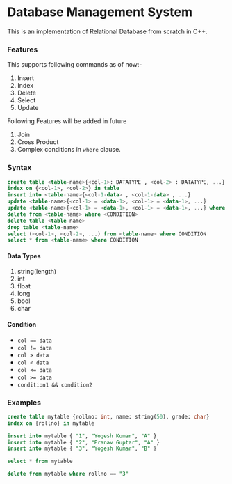# Database Management System

This is an implementation of Relational Database from scratch in C++.

### Features
This supports following commands as of now:-
1. Insert
2. Index
3. Delete
4. Select
5. Update

Following Features will be added in future
1. Join
2. Cross Product
3. Complex conditions in `where` clause.

### Syntax

~~~~sql
create table <table-name>{<col-1>: DATATYPE , <col-2> : DATATYPE, ...}
index on {<col-1>, <col-2>} in table
insert into <table-name>{<col-1-data> , <col-1-data> , ...}
update <table-name>{<col-1> = <data-1>, <col-1> = <data-1>, ...}
update <table-name>{<col-1> = <data-1>, <col-1> = <data-1>, ...} where CONDITION
delete from <table-name> where <CONDITION>
delete table <table-name>
drop table <table-name>
select (<col-1>, <col-2>, ...) from <table-name> where CONDITION
select * from <table-name> where CONDITION
~~~~
 
 
 #### Data Types
 1. string(length)
 2. int
 3. float
 4. long
 5. bool
 6. char
 
 #### Condition
 *  `col == data`
 *  `col != data`
 *  `col > data`
 *  `col < data`
 *  `col <= data`
 *  `col >= data`
 *  `condition1 && condition2`
 
 ### Examples
~~~~sql
create table mytable {rollno: int, name: string(50), grade: char}
index on {rollno} in mytable

insert into mytable { "1", "Yogesh Kumar", "A" }
insert into mytable { "2", "Pranav Guptar", "A" }
insert into mytable { "3", "Yogesh Kumar", "B" }

select * from mytable

delete from mytable where rollno == "3"
~~~~
